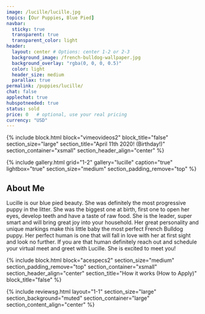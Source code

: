 ```yaml
---
image: /lucille/lucille.jpg
topics: [Our Puppies, Blue Pied]
navbar:
  sticky: true
  transparent: true
  transparent_color: light
header:
  layout: center # Options: center 1-2 or 2-3
  background_image: /french-bulldog-wallpaper.jpg
  background_overlay: "rgba(0, 0, 0, 0.5)"
  color: light
  header_size: medium
  parallax: true
permalink: /puppies/lucille/
chat: false
applechat: true
hubspotneeded: true
status: sold
price: 0   # optional, use your real pricing
currency: "USD"
---
```


{% include block.html 
  block="vimeovideos2"
  block_title="false"
  section_size="large"
  section_title="April 11th 2020! (Birthday!)" 
  section_container="xsmall"
  section_header_align="center"
%}


{% include gallery.html 
	grid="1-2"
	gallery="lucille"
	caption="true"
	lightbox="true"
  section_size="medium"
  section_padding_remove="top"
%}



## About Me

Lucille is our blue pied beauty. She was definitely the most progressive puppy in the litter. She was the biggest one at birth, first one to open her eyes, develop teeth and have a taste of raw food. 
She is the leader, super smart and will bring great joy into your household. Her great personality and unique markings make this little baby the most perfect French Bulldog puppy. 
Her perfect human is one that will fall in love with her at first sight and look no further. If you are that human definitely reach out and schedule your virtual meet and greet with Lucille. She is excited to meet you!


{% include block.html 
  block="acespecs2"
  section_size="medium"
  section_padding_remove="top"
  section_container="xsmall"
  section_header_align="center"
  section_title="How it works (How to Apply)"
  block_title="false"
%}


{% include reviewsg.html 
   layout="1-1"
  section_size="large"
  section_background="muted"
  section_container="large"
  section_content_align="center"
%}



<script type="application/ld+json">
{
  "@context": "https://schema.org/",
  "@type": "Product",
  "name": "Unknown",
  "offers": {
    "@type": "Offer",
    "priceCurrency": "USD",
    "price": "0   # optional, use your real pricing",
    "availability": "https://schema.org/SoldOut"
  }
}
</script>
